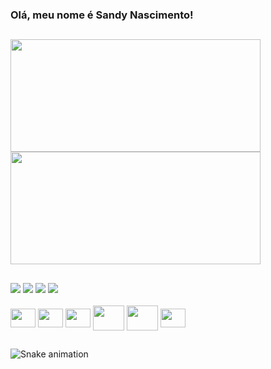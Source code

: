 ### Olá, meu nome é Sandy Nascimento!

##

<div>
  <a href="https://github.com/sandymnascimento">
  <img height="180em" width="400em" src="https://github-readme-stats.vercel.app/api?username=sandymnascimento&show_icons=true&theme=radical&include_all_commits=true&count_private=true"/>
  <img height="180em" width="400em" src="https://github-readme-stats.vercel.app/api/top-langs/?username=sandymnascimento&layout=compact&langs_count=7&theme=radical"/>

##

<div>
    <a href="https://discord.gg/YpBYXJv5" target="_blank"><img src="https://img.shields.io/badge/Discord-7289DA?style=for-the-badge&logo=discord&logoColor=white" target="_blank"></a>
    <a href = "mailto:sandymnascimento@gmail.com"><img src="https://img.shields.io/badge/Gmail-D14836?style=for-the-badge&logo=gmail&logoColor=white" target="_blank"></a>
    <a href = "mailto:sandymnascimento@outlook.com"><img src="https://img.shields.io/badge/Microsoft_Outlook-0078D4?style=for-the-badge&logo=microsoft-outlook&logoColor=white" target="_blank" target="_blank"></a>
    <a href="https://www.linkedin.com/in/sandynascimento/" target="_blank"><img src="https://img.shields.io/badge/LinkedIn-0077B5?style=for-the-badge&logo=linkedin&logoColor=white" target="_blank"></a> 
</div>
 
<div style="display: inline_block"><br>
<img align="center" height="30" width="40" src="https://cdn.jsdelivr.net/gh/devicons/devicon/icons/python/python-original.svg" />
<img align="center" height="30" width="40" src="https://cdn.jsdelivr.net/gh/devicons/devicon/icons/java/java-original-wordmark.svg" />
<img align="center" height="30" width="40" src="https://cdn.jsdelivr.net/gh/devicons/devicon/icons/c/c-original.svg" />
<img align="center" height="40" width="50" src="https://cdn.jsdelivr.net/gh/devicons/devicon/icons/dot-net/dot-net-original.svg" />
<img align="center" height="40" width="50" src="https://cdn.jsdelivr.net/gh/devicons/devicon/icons/dotnetcore/dotnetcore-original.svg" />
<img align="center" height="30" width="40" src="https://cdn.jsdelivr.net/gh/devicons/devicon/icons/mysql/mysql-original.svg" />
</div>
  
##
  ![Snake animation](https://github.com/sandymnascimento/sandymnascimento/blob/output/github-contribution-grid-snake.svg)
 
</div>
